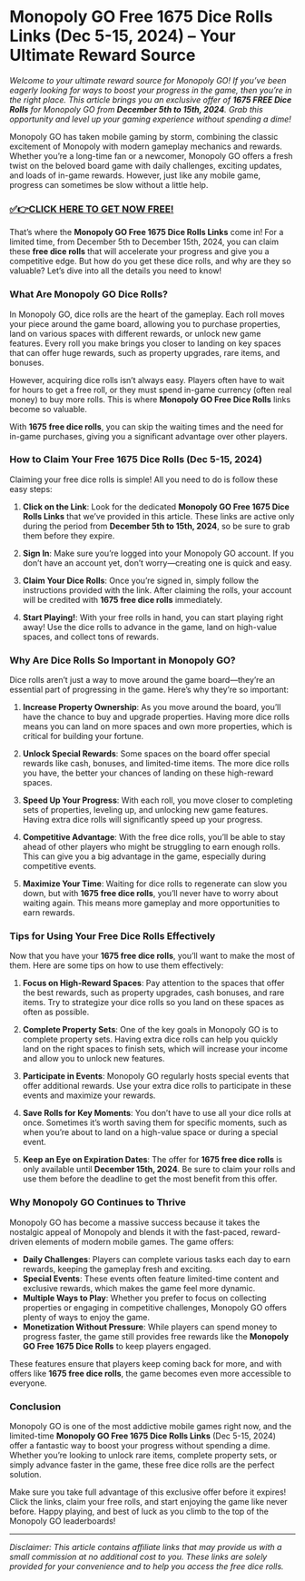 # Monopoly GO Free 1675 Dice Rolls Links (Dec 5-15, 2024) – Your Ultimate Reward Source

*Welcome to your ultimate reward source for Monopoly GO! If you’ve been eagerly looking for ways to boost your progress in the game, then you’re in the right place. This article brings you an exclusive offer of **1675 FREE Dice Rolls** for Monopoly GO from **December 5th to 15th, 2024**. Grab this opportunity and level up your gaming experience without spending a dime!*

Monopoly GO has taken mobile gaming by storm, combining the classic excitement of Monopoly with modern gameplay mechanics and rewards. Whether you’re a long-time fan or a newcomer, Monopoly GO offers a fresh twist on the beloved board game with daily challenges, exciting updates, and loads of in-game rewards. However, just like any mobile game, progress can sometimes be slow without a little help.

### [✅👉CLICK HERE TO GET NOW FREE!](https://freeforyou.xyz/monopoly/go/)

That’s where the **Monopoly GO Free 1675 Dice Rolls Links** come in! For a limited time, from December 5th to December 15th, 2024, you can claim these **free dice rolls** that will accelerate your progress and give you a competitive edge. But how do you get these dice rolls, and why are they so valuable? Let’s dive into all the details you need to know!

### What Are Monopoly GO Dice Rolls?

In Monopoly GO, dice rolls are the heart of the gameplay. Each roll moves your piece around the game board, allowing you to purchase properties, land on various spaces with different rewards, or unlock new game features. Every roll you make brings you closer to landing on key spaces that can offer huge rewards, such as property upgrades, rare items, and bonuses.

However, acquiring dice rolls isn’t always easy. Players often have to wait for hours to get a free roll, or they must spend in-game currency (often real money) to buy more rolls. This is where **Monopoly GO Free Dice Rolls** links become so valuable.

With **1675 free dice rolls**, you can skip the waiting times and the need for in-game purchases, giving you a significant advantage over other players.

### How to Claim Your Free 1675 Dice Rolls (Dec 5-15, 2024)

Claiming your free dice rolls is simple! All you need to do is follow these easy steps:

1. **Click on the Link**: Look for the dedicated **Monopoly GO Free 1675 Dice Rolls Links** that we’ve provided in this article. These links are active only during the period from **December 5th to 15th, 2024**, so be sure to grab them before they expire.

2. **Sign In**: Make sure you’re logged into your Monopoly GO account. If you don’t have an account yet, don’t worry—creating one is quick and easy.

3. **Claim Your Dice Rolls**: Once you’re signed in, simply follow the instructions provided with the link. After claiming the rolls, your account will be credited with **1675 free dice rolls** immediately.

4. **Start Playing!**: With your free rolls in hand, you can start playing right away! Use the dice rolls to advance in the game, land on high-value spaces, and collect tons of rewards.

### Why Are Dice Rolls So Important in Monopoly GO?

Dice rolls aren’t just a way to move around the game board—they’re an essential part of progressing in the game. Here’s why they’re so important:

1. **Increase Property Ownership**: As you move around the board, you’ll have the chance to buy and upgrade properties. Having more dice rolls means you can land on more spaces and own more properties, which is critical for building your fortune.

2. **Unlock Special Rewards**: Some spaces on the board offer special rewards like cash, bonuses, and limited-time items. The more dice rolls you have, the better your chances of landing on these high-reward spaces.

3. **Speed Up Your Progress**: With each roll, you move closer to completing sets of properties, leveling up, and unlocking new game features. Having extra dice rolls will significantly speed up your progress.

4. **Competitive Advantage**: With the free dice rolls, you’ll be able to stay ahead of other players who might be struggling to earn enough rolls. This can give you a big advantage in the game, especially during competitive events.

5. **Maximize Your Time**: Waiting for dice rolls to regenerate can slow you down, but with **1675 free dice rolls**, you’ll never have to worry about waiting again. This means more gameplay and more opportunities to earn rewards.

### Tips for Using Your Free Dice Rolls Effectively

Now that you have your **1675 free dice rolls**, you’ll want to make the most of them. Here are some tips on how to use them effectively:

1. **Focus on High-Reward Spaces**: Pay attention to the spaces that offer the best rewards, such as property upgrades, cash bonuses, and rare items. Try to strategize your dice rolls so you land on these spaces as often as possible.

2. **Complete Property Sets**: One of the key goals in Monopoly GO is to complete property sets. Having extra dice rolls can help you quickly land on the right spaces to finish sets, which will increase your income and allow you to unlock new features.

3. **Participate in Events**: Monopoly GO regularly hosts special events that offer additional rewards. Use your extra dice rolls to participate in these events and maximize your rewards.

4. **Save Rolls for Key Moments**: You don’t have to use all your dice rolls at once. Sometimes it’s worth saving them for specific moments, such as when you’re about to land on a high-value space or during a special event.

5. **Keep an Eye on Expiration Dates**: The offer for **1675 free dice rolls** is only available until **December 15th, 2024**. Be sure to claim your rolls and use them before the deadline to get the most benefit from this offer.

### Why Monopoly GO Continues to Thrive

Monopoly GO has become a massive success because it takes the nostalgic appeal of Monopoly and blends it with the fast-paced, reward-driven elements of modern mobile games. The game offers:

- **Daily Challenges**: Players can complete various tasks each day to earn rewards, keeping the gameplay fresh and exciting.
- **Special Events**: These events often feature limited-time content and exclusive rewards, which makes the game feel more dynamic.
- **Multiple Ways to Play**: Whether you prefer to focus on collecting properties or engaging in competitive challenges, Monopoly GO offers plenty of ways to enjoy the game.
- **Monetization Without Pressure**: While players can spend money to progress faster, the game still provides free rewards like the **Monopoly GO Free 1675 Dice Rolls** to keep players engaged.

These features ensure that players keep coming back for more, and with offers like **1675 free dice rolls**, the game becomes even more accessible to everyone.

### Conclusion

Monopoly GO is one of the most addictive mobile games right now, and the limited-time **Monopoly GO Free 1675 Dice Rolls Links** (Dec 5-15, 2024) offer a fantastic way to boost your progress without spending a dime. Whether you’re looking to unlock rare items, complete property sets, or simply advance faster in the game, these free dice rolls are the perfect solution.

Make sure you take full advantage of this exclusive offer before it expires! Click the links, claim your free rolls, and start enjoying the game like never before. Happy playing, and best of luck as you climb to the top of the Monopoly GO leaderboards!

---

*Disclaimer: This article contains affiliate links that may provide us with a small commission at no additional cost to you. These links are solely provided for your convenience and to help you access the free dice rolls.*
